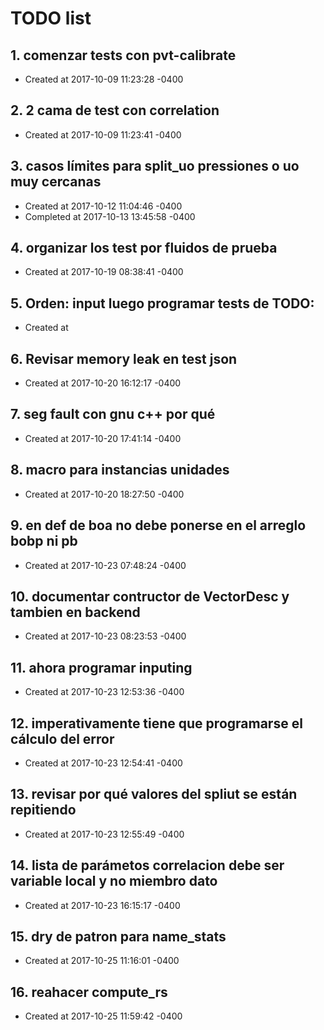 # TODO list
## 1. comenzar tests con pvt-calibrate
- Created at   2017-10-09 11:23:28 -0400

## 2. 2 cama de test con correlation
- Created at   2017-10-09 11:23:41 -0400

## 3. casos límites para split_uo pressiones o uo muy cercanas
- Created at   2017-10-12 11:04:46 -0400
- Completed at 2017-10-13 13:45:58 -0400

## 4. organizar los test por fluidos de prueba
- Created at   2017-10-19 08:38:41 -0400

## 5. Orden: input luego programar tests de TODO: 
- Created at   

## 6. Revisar memory leak en test json
- Created at   2017-10-20 16:12:17 -0400

## 7. seg fault con gnu c++ por qué
- Created at   2017-10-20 17:41:14 -0400

## 8. macro para instancias unidades
- Created at   2017-10-20 18:27:50 -0400

## 9. en def de boa no debe ponerse en el arreglo bobp ni pb
- Created at   2017-10-23 07:48:24 -0400

## 10. documentar contructor de VectorDesc y tambien en backend
- Created at   2017-10-23 08:23:53 -0400

## 11. ahora programar inputing
- Created at   2017-10-23 12:53:36 -0400

## 12. imperativamente tiene que programarse el cálculo del error
- Created at   2017-10-23 12:54:41 -0400

## 13. revisar por qué valores del spliut se están repitiendo
- Created at   2017-10-23 12:55:49 -0400

## 14. lista de parámetos correlacion debe ser variable local y no miembro dato
- Created at   2017-10-23 16:15:17 -0400

## 15. dry de patron para name_stats
- Created at   2017-10-25 11:16:01 -0400

## 16. reahacer compute_rs
- Created at   2017-10-25 11:59:42 -0400

